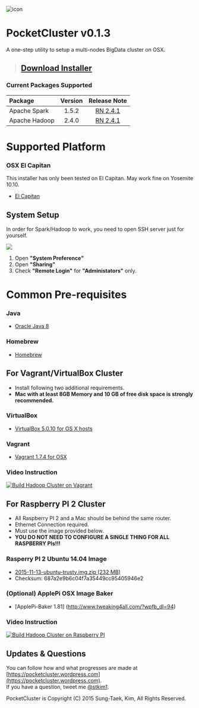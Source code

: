 ![icon](https://raw.githubusercontent.com/stkim1/pocketcluster/master/images/icon_256x256.png)

# PocketCluster v0.1.3  

A one-step utility to setup a multi-nodes BigData cluster on OSX. 

> ## [Download Installer](https://github.com/stkim1/pocketcluster/raw/master/release/PocketCluster-0.1.3.dmg) 

### Current Packages Supported  

| Package  | Version | Release Note |
|:----------|:-------------:|:------:|
| Apache Spark | 1.5.2 | [RN 2.4.1](https://spark.apache.org/releases/spark-release-1-5-2.html) |
| Apache Hadoop | 2.4.0 | [RN 2.4.1](http://hadoop.apache.org/docs/r2.4.1/hadoop-project-dist/hadoop-common/releasenotes.html) |

# Supported Platform

### OSX El Capitan  

This installer has only been tested on El Capitan. May work fine on Yosemite 10.10.  

- [El Capitan](https://itunes.apple.com/WebObjects/MZStore.woa/wa/viewSoftware?id=1018109117&mt=12&ls=1)  

## System Setup  

In order for Spark/Hadoop to work, you need to open SSH server just for yourself.  

![](https://raw.githubusercontent.com/stkim1/pocketcluster/master/images/system-setup.png)

1. Open **"System Preference"**  
2. Open **"Sharing"**  
3. Check **"Remote Login"** for **"Administators"** only.  

# Common Pre-requisites  

### Java  

- [Oracle Java 8](http://www.oracle.com/technetwork/java/javase/downloads/jdk8-downloads-2133151.html)  

### Homebrew  

- [Homebrew](http://brew.sh)  

## For Vagrant/VirtualBox Cluster   

- Install following two additional requirements.  
- **Mac with at least 8GB Memory and 10 GB of free disk space is strongly recommended.**  

### VirtualBox  

- [VirtualBox 5.0.10 for OS X hosts](http://download.virtualbox.org/virtualbox/5.0.10/VirtualBox-5.0.10-104061-OSX.dmg)

### Vagrant  

- [Vagrant 1.7.4 for OSX](https://releases.hashicorp.com/vagrant/1.7.4/vagrant_1.7.4.dmg)  

### Video Instruction    
[![Build Hadoop Cluster on Vagrant](http://img.youtube.com/vi/daNc14JL7as/0.jpg)](https://www.youtube.com/watch?v=daNc14JL7as&vq=hd720)  

## For Raspberry PI 2 Cluster  

- All Raspberry PI 2 and a Mac should be behind the same router.  
- Ethernet Connection required.  
- Must use the image provided below.  
- **YOU DO NOT NEED TO CONFIGURE A SINGLE THING FOR ALL RASPBERRY PIs!!!**  

### Rasperry PI 2 Ubuntu 14.04 Image
 
- [2015-11-13-ubuntu-trusty.img.zip (232 MB)](https://drive.google.com/open?id=0B2HeHl9cRYJHNUlQb1ZJMlJNYzA)   
- Checksum: 687a2e9b6c04f7a35449cc95405946e2  

### (Optional) ApplePi OSX Image Baker  

- [ApplePi-Baker 1.81] (http://www.tweaking4all.com/?wpfb_dl=94)

### Video Instruction   
[![Build Hadoop Cluster on Raspberry PI](http://img.youtube.com/vi/0TzPHj9C0Ak/0.jpg)](https://www.youtube.com/watch?v=0TzPHj9C0Ak&vq=hd720)  

## Updates & Questions  

You can follow how and what progresses are made at [https://pocketcluster.wordpress.com](https://pocketcluster.wordpress.com).  
If you have a question, tweet me [@stkim1](https://twitter.com/stkim1).  

PocketCluster is Copyright (C) 2015 Sung-Taek, Kim, All Rights Reserved.
